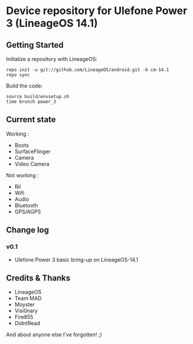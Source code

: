 Device repository for Ulefone Power 3 (LineageOS 14.1)
===========================

Getting Started
---------------

Initialize a repository with LineageOS:

    repo init -u git://github.com/LineageOS/android.git -b cm-14.1
    repo sync


Build the code:

    source build/envsetup.sh
    time brunch power_3

Current state
-------------

Working :

- Boots
- SurfaceFlinger
- Camera
- Video Camera


Not working :

- Ril
- Wifi
- Audio
- Bluetooth
- GPS/AGPS

Change log
----------
### v0.1
- Ulefone Power 3 basic bring-up on LineageOS-14.1
  
Credits & Thanks 
---------
- LineageOS
- Team MAD
- Moyster
- Visi0nary
- Fire855
- DidntRead

And about anyone else I've forgotten! ;)

